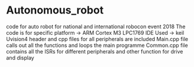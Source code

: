 # Autonomous_robot
code for auto robot for national and international robocon event 2018
The code is for specific platform -> ARM Cortex M3 LPC1769
IDE Used -> keil Uvision4
header and cpp files for all peripherals are included 
Main.cpp file calls out all the functions and loops the main programme 
Common.cpp file contains all the ISRs for different peripherals and other function for drive and display 
